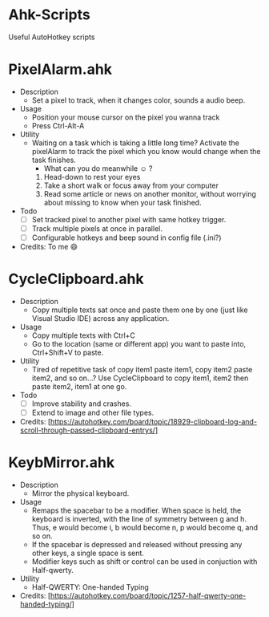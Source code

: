 
# Ahk-Scripts
Useful AutoHotkey scripts

# PixelAlarm.ahk
- Description
	- Set a pixel to track, when it changes color, sounds a audio beep.
- Usage
	- Position your mouse cursor on the pixel you wanna track
	- Press Ctrl-Alt-A 
- Utility
	- Waiting on a task which is taking a little long time? Activate the pixelAlarm to track the pixel which you know would change when the task finishes. 
		- What can you do meanwhile :relaxed: ?
		1.  Head-down to rest your eyes
		2. Take a short walk or focus away from your computer
		3. Read some article or news on another monitor, without worrying about missing to know when your task finished.
- Todo
	- [ ] Set tracked pixel to another pixel with same hotkey trigger.
	- [ ] Track multiple pixels at once in parallel.
	- [ ] Configurable hotkeys and beep sound in config file (.ini?)
- Credits: To me :smile:
# CycleClipboard.ahk
- Description
	- Copy multiple texts sat once and paste them one by one (just like Visual Studio IDE) across any application.
- Usage
	- Copy multiple texts with Ctrl+C
	- Go to the location (same or different app) you want to paste into, Ctrl+Shift+V to paste.
- Utility 
	- Tired of repetitive task of copy item1 paste item1, copy item2 paste item2, and so on...? Use CycleClipboard to copy item1, item2 then paste item2, item1 at one go.
- Todo
	- [ ] Improve stability and crashes.
	- [ ] Extend to image and other file types.
- Credits: [https://autohotkey.com/board/topic/18929-clipboard-log-and-scroll-through-passed-clipboard-entrys/]

# KeybMirror.ahk
- Description
	- Mirror the physical keyboard.
- Usage
	-  Remaps the spacebar to be a modifier. When space is held, the keyboard is inverted, with the line of symmetry between g and h. Thus, e would become i, b would become n, p would become q, and so on.
	- If the spacebar is depressed and released without pressing any other keys, a single space is sent. 
	- Modifier keys such as shift or control can be used in conjuction with Half-qwerty.
- Utility 
	-  Half-QWERTY: One-handed Typing
- Credits: [https://autohotkey.com/board/topic/1257-half-qwerty-one-handed-typing/]
